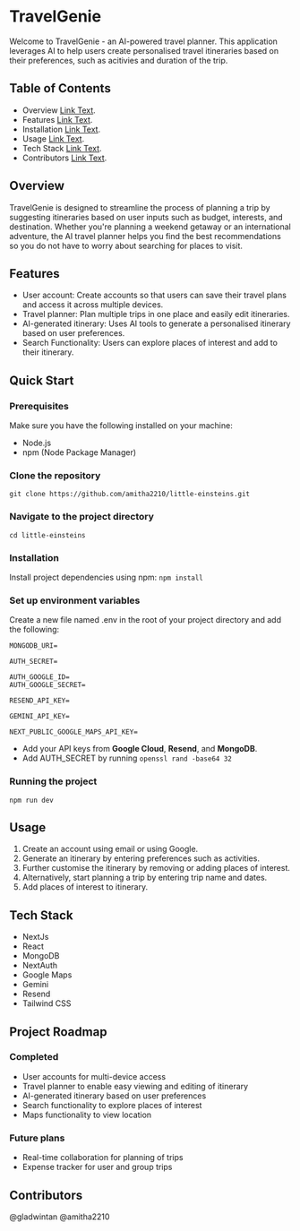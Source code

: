 # TravelGenie
Welcome to TravelGenie - an AI-powered travel planner. This application leverages AI
to help users create personalised travel itineraries based on their preferences,
such as acitivies and duration of the trip.

## Table of Contents
* Overview [Link Text](#overview).
* Features [Link Text](#features).
* Installation [Link Text](#installation).
* Usage [Link Text](#usage).
* Tech Stack [Link Text](#tech-stack).
* Contributors [Link Text](#contributors).

## Overview
TravelGenie is designed to streamline the process of planning a trip by suggesting itineraries 
based on user inputs such as budget, interests, and destination. 
Whether you're planning a weekend getaway or an international adventure, the AI travel planner 
helps you find the best recommendations so you do not have to worry about searching for places to visit.

## Features
* User account: Create accounts so that users can save their travel plans and access it across multiple devices.
* Travel planner: Plan multiple trips in one place and easily edit itineraries.
* AI-generated itinerary: Uses AI tools to generate a personalised itinerary based on user preferences.
* Search Functionality: Users can explore places of interest and add to their itinerary.

## Quick Start
### Prerequisites
Make sure you have the following installed on your machine:
* Node.js
* npm (Node Package Manager)

### Clone the repository
`git clone https://github.com/amitha2210/little-einsteins.git`

### Navigate to the project directory
`cd little-einsteins`

### Installation
Install project dependencies using npm:
`npm install`

### Set up environment variables
Create a new file named .env in the root of your project directory and add the following:
```
MONGODB_URI=

AUTH_SECRET=

AUTH_GOOGLE_ID=
AUTH_GOOGLE_SECRET=

RESEND_API_KEY=

GEMINI_API_KEY=

NEXT_PUBLIC_GOOGLE_MAPS_API_KEY=
```
* Add your API keys from **Google Cloud**, **Resend**, and **MongoDB**.
* Add AUTH_SECRET by running `openssl rand -base64 32`

### Running the project
`npm run dev`

## Usage
1. Create an account using email or using Google.
2. Generate an itinerary by entering preferences such as activities.
3. Further customise the itinerary by removing or adding places of interest.
3. Alternatively, start planning a trip by entering trip name and dates.
4. Add places of interest to itinerary.

## Tech Stack
* NextJs
* React
* MongoDB
* NextAuth
* Google Maps
* Gemini
* Resend
* Tailwind CSS

## Project Roadmap
### Completed
* User accounts for multi-device access
* Travel planner to enable easy viewing and editing of itinerary 
* AI-generated itinerary based on user preferences
* Search functionality to explore places of interest
* Maps functionality to view location

### Future plans
* Real-time collaboration for planning of trips
* Expense tracker for user and group trips

## Contributors
@gladwintan
@amitha2210